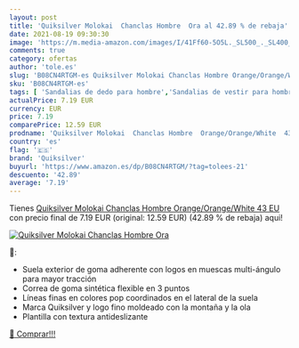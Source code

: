 ```yaml
---
layout: post
title: 'Quiksilver Molokai  Chanclas Hombre  Ora al 42.89 % de rebaja'
date: 2021-08-19 09:30:30
image: 'https://m.media-amazon.com/images/I/41Ff60-5O5L._SL500_._SL400_.jpg'
comments: true
category: ofertas
author: 'tole.es'
slug: 'B08CN4RTGM-es Quiksilver Molokai Chanclas Hombre Orange/Orange/White 43 EU'
sku: 'B08CN4RTGM-es'
tags: [ 'Sandalias de dedo para hombre','Sandalias de vestir para hombre','Zapatos','Zapatos para hombre','Zapatos y complementos','chanclas','quiksilver', ]
actualPrice: 7.19 EUR
currency: EUR
price: 7.19
comparePrice: 12.59 EUR
prodname: 'Quiksilver Molokai  Chanclas Hombre  Orange/Orange/White  43 EU'
country: 'es'
flag: '🇪🇸'
brand: 'Quiksilver'
buyurl: 'https://www.amazon.es/dp/B08CN4RTGM/?tag=tolees-21'
descuento: '42.89'
average: '7.19'
---
```


Tienes [Quiksilver Molokai  Chanclas Hombre  Orange/Orange/White  43 EU](https://www.amazon.es/dp/B08CN4RTGM/?tag=tolees-21) con precio final de  7.19 EUR (original: 12.59 EUR) (42.89 %  de rebaja) aqui!

[![Quiksilver Molokai  Chanclas Hombre  Ora](https://m.media-amazon.com/images/I/41Ff60-5O5L._SL500_._SL400_.jpg)](https://www.amazon.es/dp/B08CN4RTGM/?tag=tolees-21)

🔎:

- Suela exterior de goma adherente con logos en muescas multi-ángulo para mayor tracción
- Correa de goma sintética flexible en 3 puntos
- Líneas finas en colores pop coordinados en el lateral de la suela
- Marca Quiksilver y logo fino moldeado con la montaña y la ola
- Plantilla con textura antideslizante

[🛒 Comprar!!!](https://www.amazon.es/dp/B08CN4RTGM/?tag=tolees-21)
